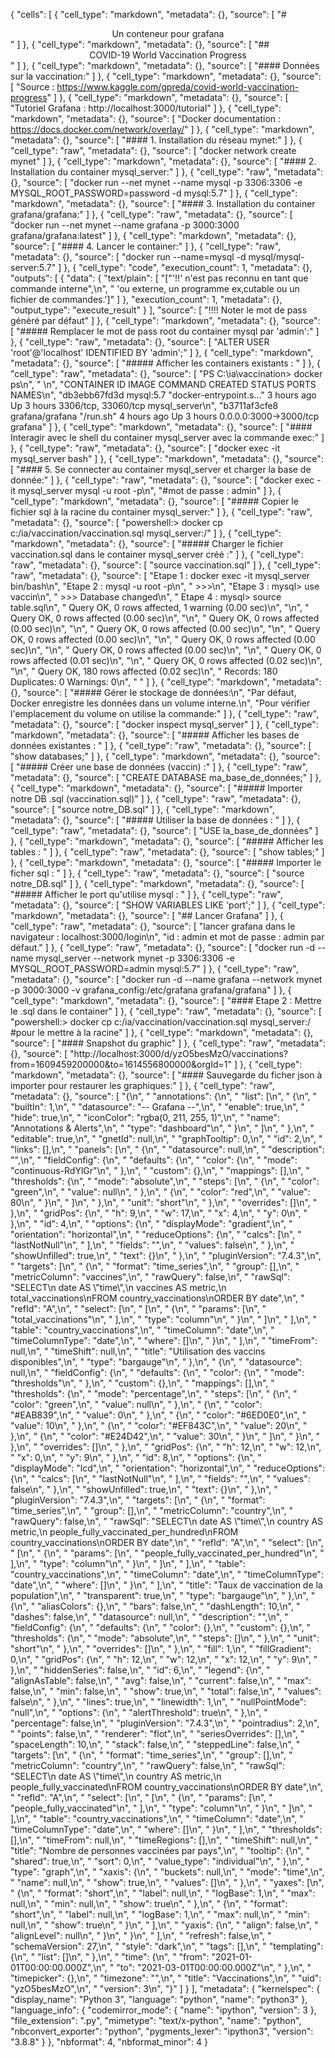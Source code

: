 {
 "cells": [
  {
   "cell_type": "markdown",
   "metadata": {},
   "source": [
    "# <center>Un conteneur pour grafana</center>"
   ]
  },
  {
   "cell_type": "markdown",
   "metadata": {},
   "source": [
    "## <center>COVID-19 World Vaccination Progress</center>"
   ]
  },
  {
   "cell_type": "markdown",
   "metadata": {},
   "source": [
    "#### Données sur la vaccination:"
   ]
  },
  {
   "cell_type": "markdown",
   "metadata": {},
   "source": [
    "Source : https://www.kaggle.com/gpreda/covid-world-vaccination-progress"
   ]
  },
  {
   "cell_type": "markdown",
   "metadata": {},
   "source": [
    "Tutoriel Grafana : http://localhost:3000/tutorial"
   ]
  },
  {
   "cell_type": "markdown",
   "metadata": {},
   "source": [
    "Docker documentation : https://docs.docker.com/network/overlay/"
   ]
  },
  {
   "cell_type": "markdown",
   "metadata": {},
   "source": [
    "#### 1. Installation du réseau mynet:"
   ]
  },
  {
   "cell_type": "raw",
   "metadata": {},
   "source": [
    "docker network create mynet"
   ]
  },
  {
   "cell_type": "markdown",
   "metadata": {},
   "source": [
    "#### 2. Installation du container mysql_server:"
   ]
  },
  {
   "cell_type": "raw",
   "metadata": {},
   "source": [
    "docker run --net mynet --name mysql -p 3306:3306 -e MYSQL_ROOT_PASSWORD=password -d mysql:5.7"
   ]
  },
  {
   "cell_type": "markdown",
   "metadata": {},
   "source": [
    "#### 3. Installation du container grafana/grafana:"
   ]
  },
  {
   "cell_type": "raw",
   "metadata": {},
   "source": [
    "docker run --net mynet --name grafana -p 3000:3000 grafana/grafana:latest"
   ]
  },
  {
   "cell_type": "markdown",
   "metadata": {},
   "source": [
    "#### 4. Lancer le container:"
   ]
  },
  {
   "cell_type": "raw",
   "metadata": {},
   "source": [
    "docker run --name=mysql -d mysql/mysql-server:5.7"
   ]
  },
  {
   "cell_type": "code",
   "execution_count": 1,
   "metadata": {},
   "outputs": [
    {
     "data": {
      "text/plain": [
       "[\"'!!' n'est pas reconnu en tant que commande interne\",\n",
       " 'ou externe, un programme ex‚cutable ou un fichier de commandes.']"
      ]
     },
     "execution_count": 1,
     "metadata": {},
     "output_type": "execute_result"
    }
   ],
   "source": [
    "!!!! Noter le mot de pass généré par défaut"
   ]
  },
  {
   "cell_type": "markdown",
   "metadata": {},
   "source": [
    "##### Remplacer le mot de pass root du container mysql par 'admin':"
   ]
  },
  {
   "cell_type": "raw",
   "metadata": {},
   "source": [
    "ALTER USER 'root'@'localhost' IDENTIFIED BY 'admin';"
   ]
  },
  {
   "cell_type": "markdown",
   "metadata": {},
   "source": [
    "##### Afficher les containers existants : "
   ]
  },
  {
   "cell_type": "raw",
   "metadata": {},
   "source": [
    "PS C:\\ia\\vaccination> docker ps\n",
    "    \n",
    "CONTAINER ID   IMAGE             COMMAND                  CREATED       STATUS       PORTS                    NAMES\n",
    "db3ebb67fd3d   mysql:5.7         \"docker-entrypoint.s…\"   3 hours ago   Up 3 hours   3306/tcp, 33060/tcp      mysql_server\n",
    "b3711af3cfe8   grafana/grafana   \"/run.sh\"                4 hours ago   Up 3 hours   0.0.0.0:3000->3000/tcp   grafana"
   ]
  },
  {
   "cell_type": "markdown",
   "metadata": {},
   "source": [
    "#### Interagir avec le shell du container mysql_server avec la commande exec:"
   ]
  },
  {
   "cell_type": "raw",
   "metadata": {},
   "source": [
    "docker exec -it mysql_server bash"
   ]
  },
  {
   "cell_type": "markdown",
   "metadata": {},
   "source": [
    "#### 5. Se connecter au container mysql_server et charger la base de donnée:"
   ]
  },
  {
   "cell_type": "raw",
   "metadata": {},
   "source": [
    "docker exec -it mysql_server mysql -u root -p\n",
    "#mot de passe : admin"
   ]
  },
  {
   "cell_type": "markdown",
   "metadata": {},
   "source": [
    "##### Copier le fichier sql à la racine du container mysql_server:"
   ]
  },
  {
   "cell_type": "raw",
   "metadata": {},
   "source": [
    "powershell:> docker cp c:/ia/vaccination/vaccination.sql mysql_server:/"
   ]
  },
  {
   "cell_type": "markdown",
   "metadata": {},
   "source": [
    "##### Charger le fichier vaccination.sql dans le container mysql_server créé :"
   ]
  },
  {
   "cell_type": "raw",
   "metadata": {},
   "source": [
    "source vaccination.sql"
   ]
  },
  {
   "cell_type": "raw",
   "metadata": {},
   "source": [
    "Etape 1 : docker exec -it mysql_server bin/bash\n",
    "Etape 2 : mysql -u root -p\n",
    "    >>>\n",
    "Etape 3 : mysql> use vaccin\n",
    "    >>> Database changed\n",
    "        Etape 4 : mysql> source table.sql\n",
    "        Query OK, 0 rows affected, 1 warning (0.00 sec)\n",
    "\n",
    "        Query OK, 0 rows affected (0.00 sec)\n",
    "\n",
    "        Query OK, 0 rows affected (0.00 sec)\n",
    "\n",
    "        Query OK, 0 rows affected (0.00 sec)\n",
    "\n",
    "        Query OK, 0 rows affected (0.00 sec)\n",
    "\n",
    "        Query OK, 0 rows affected (0.00 sec)\n",
    "\n",
    "        Query OK, 0 rows affected (0.00 sec)\n",
    "\n",
    "        Query OK, 0 rows affected (0.01 sec)\n",
    "\n",
    "        Query OK, 0 rows affected (0.02 sec)\n",
    "\n",
    "        Query OK, 180 rows affected (0.02 sec)\n",
    "        Records: 180  Duplicates: 0  Warnings: 0\n",
    "        "
   ]
  },
  {
   "cell_type": "markdown",
   "metadata": {},
   "source": [
    "##### Gérer le stockage de données:\n",
    "Par défaut, Docker enregistre les données dans un volume interne.\n",
    "Pour vérifier l'emplacement du volume on utilise la commande:"
   ]
  },
  {
   "cell_type": "raw",
   "metadata": {},
   "source": [
    "docker inspect mysql_server"
   ]
  },
  {
   "cell_type": "markdown",
   "metadata": {},
   "source": [
    "##### Afficher les bases de données existantes : "
   ]
  },
  {
   "cell_type": "raw",
   "metadata": {},
   "source": [
    "show databases;"
   ]
  },
  {
   "cell_type": "markdown",
   "metadata": {},
   "source": [
    "##### Créer une base de données (vaccin) :"
   ]
  },
  {
   "cell_type": "raw",
   "metadata": {},
   "source": [
    "CREATE DATABASE ma_base_de_données;"
   ]
  },
  {
   "cell_type": "markdown",
   "metadata": {},
   "source": [
    "##### Importer notre DB .sql (vaccination.sql)"
   ]
  },
  {
   "cell_type": "raw",
   "metadata": {},
   "source": [
    "source notre_DB.sql"
   ]
  },
  {
   "cell_type": "markdown",
   "metadata": {},
   "source": [
    "##### Utiliser la base de données : "
   ]
  },
  {
   "cell_type": "raw",
   "metadata": {},
   "source": [
    "USE la_base_de_données"
   ]
  },
  {
   "cell_type": "markdown",
   "metadata": {},
   "source": [
    "##### Afficher les tables : "
   ]
  },
  {
   "cell_type": "raw",
   "metadata": {},
   "source": [
    "show tables;"
   ]
  },
  {
   "cell_type": "markdown",
   "metadata": {},
   "source": [
    "##### Importer le ficher sql : "
   ]
  },
  {
   "cell_type": "raw",
   "metadata": {},
   "source": [
    "source notre_DB.sql"
   ]
  },
  {
   "cell_type": "markdown",
   "metadata": {},
   "source": [
    "##### Afficher le port qu'utilise mysql : "
   ]
  },
  {
   "cell_type": "raw",
   "metadata": {},
   "source": [
    "SHOW VARIABLES LIKE 'port';"
   ]
  },
  {
   "cell_type": "markdown",
   "metadata": {},
   "source": [
    "## Lancer Grafana"
   ]
  },
  {
   "cell_type": "raw",
   "metadata": {},
   "source": [
    "lancer grafana dans le navigateur : localhost:3000/login\n",
    "id : admin et mot de passe : admin par défaut."
   ]
  },
  {
   "cell_type": "raw",
   "metadata": {},
   "source": [
    "docker run -d --name mysql_server --network mynet -p 3306:3306 -e MYSQL_ROOT_PASSWORD=admin mysql:5.7"
   ]
  },
  {
   "cell_type": "raw",
   "metadata": {},
   "source": [
    "docker run -d --name grafana --network mynet -p 3000:3000 -v grafana_config:/etc/grafana grafana/grafana"
   ]
  },
  {
   "cell_type": "markdown",
   "metadata": {},
   "source": [
    "#### Etape 2 : Mettre le .sql dans le container"
   ]
  },
  {
   "cell_type": "raw",
   "metadata": {},
   "source": [
    "powershell:> docker cp c:/ia/vaccination/vaccination.sql mysql_server:/ #pour le mettre à la racine"
   ]
  },
  {
   "cell_type": "markdown",
   "metadata": {},
   "source": [
    "#### Snapshot du graphic"
   ]
  },
  {
   "cell_type": "raw",
   "metadata": {},
   "source": [
    "http://localhost:3000/d/yzO5besMzO/vaccinations?from=1609459200000&to=1614556800000&orgId=1"
   ]
  },
  {
   "cell_type": "markdown",
   "metadata": {},
   "source": [
    "#### Sauvegarde du ficher json à importer pour restaurer les graphiques:"
   ]
  },
  {
   "cell_type": "raw",
   "metadata": {},
   "source": [
    "{\n",
    "  \"annotations\": {\n",
    "    \"list\": [\n",
    "      {\n",
    "        \"builtIn\": 1,\n",
    "        \"datasource\": \"-- Grafana --\",\n",
    "        \"enable\": true,\n",
    "        \"hide\": true,\n",
    "        \"iconColor\": \"rgba(0, 211, 255, 1)\",\n",
    "        \"name\": \"Annotations & Alerts\",\n",
    "        \"type\": \"dashboard\"\n",
    "      }\n",
    "    ]\n",
    "  },\n",
    "  \"editable\": true,\n",
    "  \"gnetId\": null,\n",
    "  \"graphTooltip\": 0,\n",
    "  \"id\": 2,\n",
    "  \"links\": [],\n",
    "  \"panels\": [\n",
    "    {\n",
    "      \"datasource\": null,\n",
    "      \"description\": \"\",\n",
    "      \"fieldConfig\": {\n",
    "        \"defaults\": {\n",
    "          \"color\": {\n",
    "            \"mode\": \"continuous-RdYlGr\"\n",
    "          },\n",
    "          \"custom\": {},\n",
    "          \"mappings\": [],\n",
    "          \"thresholds\": {\n",
    "            \"mode\": \"absolute\",\n",
    "            \"steps\": [\n",
    "              {\n",
    "                \"color\": \"green\",\n",
    "                \"value\": null\n",
    "              },\n",
    "              {\n",
    "                \"color\": \"red\",\n",
    "                \"value\": 80\n",
    "              }\n",
    "            ]\n",
    "          },\n",
    "          \"unit\": \"short\"\n",
    "        },\n",
    "        \"overrides\": []\n",
    "      },\n",
    "      \"gridPos\": {\n",
    "        \"h\": 9,\n",
    "        \"w\": 17,\n",
    "        \"x\": 4,\n",
    "        \"y\": 0\n",
    "      },\n",
    "      \"id\": 4,\n",
    "      \"options\": {\n",
    "        \"displayMode\": \"gradient\",\n",
    "        \"orientation\": \"horizontal\",\n",
    "        \"reduceOptions\": {\n",
    "          \"calcs\": [\n",
    "            \"lastNotNull\"\n",
    "          ],\n",
    "          \"fields\": \"\",\n",
    "          \"values\": false\n",
    "        },\n",
    "        \"showUnfilled\": true,\n",
    "        \"text\": {}\n",
    "      },\n",
    "      \"pluginVersion\": \"7.4.3\",\n",
    "      \"targets\": [\n",
    "        {\n",
    "          \"format\": \"time_series\",\n",
    "          \"group\": [],\n",
    "          \"metricColumn\": \"vaccines\",\n",
    "          \"rawQuery\": false,\n",
    "          \"rawSql\": \"SELECT\\n  date AS \\\"time\\\",\\n  vaccines AS metric,\\n  total_vaccinations\\nFROM country_vaccinations\\nORDER BY date\",\n",
    "          \"refId\": \"A\",\n",
    "          \"select\": [\n",
    "            [\n",
    "              {\n",
    "                \"params\": [\n",
    "                  \"total_vaccinations\"\n",
    "                ],\n",
    "                \"type\": \"column\"\n",
    "              }\n",
    "            ]\n",
    "          ],\n",
    "          \"table\": \"country_vaccinations\",\n",
    "          \"timeColumn\": \"date\",\n",
    "          \"timeColumnType\": \"date\",\n",
    "          \"where\": []\n",
    "        }\n",
    "      ],\n",
    "      \"timeFrom\": null,\n",
    "      \"timeShift\": null,\n",
    "      \"title\": \"Utilisation des vaccins disponibles\",\n",
    "      \"type\": \"bargauge\"\n",
    "    },\n",
    "    {\n",
    "      \"datasource\": null,\n",
    "      \"fieldConfig\": {\n",
    "        \"defaults\": {\n",
    "          \"color\": {\n",
    "            \"mode\": \"thresholds\"\n",
    "          },\n",
    "          \"custom\": {},\n",
    "          \"mappings\": [],\n",
    "          \"thresholds\": {\n",
    "            \"mode\": \"percentage\",\n",
    "            \"steps\": [\n",
    "              {\n",
    "                \"color\": \"green\",\n",
    "                \"value\": null\n",
    "              },\n",
    "              {\n",
    "                \"color\": \"#EAB839\",\n",
    "                \"value\": 0\n",
    "              },\n",
    "              {\n",
    "                \"color\": \"#6ED0E0\",\n",
    "                \"value\": 10\n",
    "              },\n",
    "              {\n",
    "                \"color\": \"#EF843C\",\n",
    "                \"value\": 20\n",
    "              },\n",
    "              {\n",
    "                \"color\": \"#E24D42\",\n",
    "                \"value\": 30\n",
    "              }\n",
    "            ]\n",
    "          }\n",
    "        },\n",
    "        \"overrides\": []\n",
    "      },\n",
    "      \"gridPos\": {\n",
    "        \"h\": 12,\n",
    "        \"w\": 12,\n",
    "        \"x\": 0,\n",
    "        \"y\": 9\n",
    "      },\n",
    "      \"id\": 8,\n",
    "      \"options\": {\n",
    "        \"displayMode\": \"lcd\",\n",
    "        \"orientation\": \"horizontal\",\n",
    "        \"reduceOptions\": {\n",
    "          \"calcs\": [\n",
    "            \"lastNotNull\"\n",
    "          ],\n",
    "          \"fields\": \"\",\n",
    "          \"values\": false\n",
    "        },\n",
    "        \"showUnfilled\": true,\n",
    "        \"text\": {}\n",
    "      },\n",
    "      \"pluginVersion\": \"7.4.3\",\n",
    "      \"targets\": [\n",
    "        {\n",
    "          \"format\": \"time_series\",\n",
    "          \"group\": [],\n",
    "          \"metricColumn\": \"country\",\n",
    "          \"rawQuery\": false,\n",
    "          \"rawSql\": \"SELECT\\n  date AS \\\"time\\\",\\n  country AS metric,\\n  people_fully_vaccinated_per_hundred\\nFROM country_vaccinations\\nORDER BY date\",\n",
    "          \"refId\": \"A\",\n",
    "          \"select\": [\n",
    "            [\n",
    "              {\n",
    "                \"params\": [\n",
    "                  \"people_fully_vaccinated_per_hundred\"\n",
    "                ],\n",
    "                \"type\": \"column\"\n",
    "              }\n",
    "            ]\n",
    "          ],\n",
    "          \"table\": \"country_vaccinations\",\n",
    "          \"timeColumn\": \"date\",\n",
    "          \"timeColumnType\": \"date\",\n",
    "          \"where\": []\n",
    "        }\n",
    "      ],\n",
    "      \"title\": \"Taux de vaccination de la population\",\n",
    "      \"transparent\": true,\n",
    "      \"type\": \"bargauge\"\n",
    "    },\n",
    "    {\n",
    "      \"aliasColors\": {},\n",
    "      \"bars\": false,\n",
    "      \"dashLength\": 10,\n",
    "      \"dashes\": false,\n",
    "      \"datasource\": null,\n",
    "      \"description\": \"\",\n",
    "      \"fieldConfig\": {\n",
    "        \"defaults\": {\n",
    "          \"color\": {},\n",
    "          \"custom\": {},\n",
    "          \"thresholds\": {\n",
    "            \"mode\": \"absolute\",\n",
    "            \"steps\": []\n",
    "          },\n",
    "          \"unit\": \"short\"\n",
    "        },\n",
    "        \"overrides\": []\n",
    "      },\n",
    "      \"fill\": 1,\n",
    "      \"fillGradient\": 0,\n",
    "      \"gridPos\": {\n",
    "        \"h\": 12,\n",
    "        \"w\": 12,\n",
    "        \"x\": 12,\n",
    "        \"y\": 9\n",
    "      },\n",
    "      \"hiddenSeries\": false,\n",
    "      \"id\": 6,\n",
    "      \"legend\": {\n",
    "        \"alignAsTable\": false,\n",
    "        \"avg\": false,\n",
    "        \"current\": false,\n",
    "        \"max\": false,\n",
    "        \"min\": false,\n",
    "        \"show\": true,\n",
    "        \"total\": false,\n",
    "        \"values\": false\n",
    "      },\n",
    "      \"lines\": true,\n",
    "      \"linewidth\": 1,\n",
    "      \"nullPointMode\": \"null\",\n",
    "      \"options\": {\n",
    "        \"alertThreshold\": true\n",
    "      },\n",
    "      \"percentage\": false,\n",
    "      \"pluginVersion\": \"7.4.3\",\n",
    "      \"pointradius\": 2,\n",
    "      \"points\": false,\n",
    "      \"renderer\": \"flot\",\n",
    "      \"seriesOverrides\": [],\n",
    "      \"spaceLength\": 10,\n",
    "      \"stack\": false,\n",
    "      \"steppedLine\": false,\n",
    "      \"targets\": [\n",
    "        {\n",
    "          \"format\": \"time_series\",\n",
    "          \"group\": [],\n",
    "          \"metricColumn\": \"country\",\n",
    "          \"rawQuery\": false,\n",
    "          \"rawSql\": \"SELECT\\n  date AS \\\"time\\\",\\n  country AS metric,\\n  people_fully_vaccinated\\nFROM country_vaccinations\\nORDER BY date\",\n",
    "          \"refId\": \"A\",\n",
    "          \"select\": [\n",
    "            [\n",
    "              {\n",
    "                \"params\": [\n",
    "                  \"people_fully_vaccinated\"\n",
    "                ],\n",
    "                \"type\": \"column\"\n",
    "              }\n",
    "            ]\n",
    "          ],\n",
    "          \"table\": \"country_vaccinations\",\n",
    "          \"timeColumn\": \"date\",\n",
    "          \"timeColumnType\": \"date\",\n",
    "          \"where\": []\n",
    "        }\n",
    "      ],\n",
    "      \"thresholds\": [],\n",
    "      \"timeFrom\": null,\n",
    "      \"timeRegions\": [],\n",
    "      \"timeShift\": null,\n",
    "      \"title\": \"Nombre de personnes vaccinées par pays\",\n",
    "      \"tooltip\": {\n",
    "        \"shared\": true,\n",
    "        \"sort\": 0,\n",
    "        \"value_type\": \"individual\"\n",
    "      },\n",
    "      \"type\": \"graph\",\n",
    "      \"xaxis\": {\n",
    "        \"buckets\": null,\n",
    "        \"mode\": \"time\",\n",
    "        \"name\": null,\n",
    "        \"show\": true,\n",
    "        \"values\": []\n",
    "      },\n",
    "      \"yaxes\": [\n",
    "        {\n",
    "          \"format\": \"short\",\n",
    "          \"label\": null,\n",
    "          \"logBase\": 1,\n",
    "          \"max\": null,\n",
    "          \"min\": null,\n",
    "          \"show\": true\n",
    "        },\n",
    "        {\n",
    "          \"format\": \"short\",\n",
    "          \"label\": null,\n",
    "          \"logBase\": 1,\n",
    "          \"max\": null,\n",
    "          \"min\": null,\n",
    "          \"show\": true\n",
    "        }\n",
    "      ],\n",
    "      \"yaxis\": {\n",
    "        \"align\": false,\n",
    "        \"alignLevel\": null\n",
    "      }\n",
    "    }\n",
    "  ],\n",
    "  \"refresh\": false,\n",
    "  \"schemaVersion\": 27,\n",
    "  \"style\": \"dark\",\n",
    "  \"tags\": [],\n",
    "  \"templating\": {\n",
    "    \"list\": []\n",
    "  },\n",
    "  \"time\": {\n",
    "    \"from\": \"2021-01-01T00:00:00.000Z\",\n",
    "    \"to\": \"2021-03-01T00:00:00.000Z\"\n",
    "  },\n",
    "  \"timepicker\": {},\n",
    "  \"timezone\": \"\",\n",
    "  \"title\": \"Vaccinations\",\n",
    "  \"uid\": \"yzO5besMzO\",\n",
    "  \"version\": 3\n",
    "}"
   ]
  }
 ],
 "metadata": {
  "kernelspec": {
   "display_name": "Python 3",
   "language": "python",
   "name": "python3"
  },
  "language_info": {
   "codemirror_mode": {
    "name": "ipython",
    "version": 3
   },
   "file_extension": ".py",
   "mimetype": "text/x-python",
   "name": "python",
   "nbconvert_exporter": "python",
   "pygments_lexer": "ipython3",
   "version": "3.8.8"
  }
 },
 "nbformat": 4,
 "nbformat_minor": 4
}
